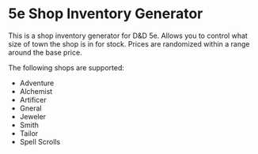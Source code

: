 # 5e Shop Inventory Generator

This is a shop inventory generator for D&D 5e. Allows you to control what size of town the shop is in for stock. Prices are randomized within a range around the base price.

The following shops are supported:
* Adventure
* Alchemist
* Artificer
* Gneral
* Jeweler
* Smith
* Tailor
* Spell Scrolls